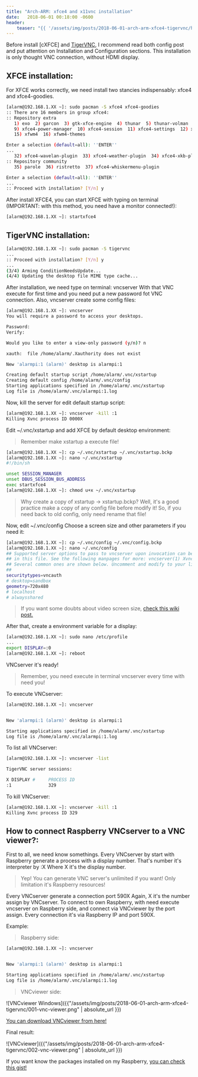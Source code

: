 ```yaml
---
title: "Arch-ARM: xfce4 and x11vnc installation"
date:   2018-06-01 00:18:00 -0600
header:
    teaser: "{{ '/assets/img/posts/2018-06-01-arch-arm-xfce4-tigervnc/header.png' | absolute_url }}"
---
```


Before install [cXFCE] and [TigerVNC], I recommend read both config post and put attention on Installation and Configuration sections. This installation is only thought VNC connection, without HDMI display.

XFCE installation:
------

For XFCE works correctly, we need install two stancies indispensably: xfce4 and xfce4-goodies.

```bash
[alarm@192.168.1.XX ~]: sudo pacman -S xfce4 xfce4-goodies
:: There are 16 members in group xfce4:
:: Repository extra
   1) exo  2) garcon  3) gtk-xfce-engine  4) thunar  5) thunar-volman  6) tumbler  7) xfce4-appfinder  8) xfce4-panel
   9) xfce4-power-manager  10) xfce4-session  11) xfce4-settings  12) xfce4-terminal  13) xfconf  14) xfdesktop
   15) xfwm4  16) xfwm4-themes

Enter a selection (default=all): ''ENTER''
...
   32) xfce4-wavelan-plugin  33) xfce4-weather-plugin  34) xfce4-xkb-plugin
:: Repository community
   35) parole  36) ristretto  37) xfce4-whiskermenu-plugin

Enter a selection (default=all): ''ENTER''
...
:: Proceed with installation? [Y/n] y
```

After install XFCE4, you can start XFCE with typing on terminal (IMPORTANT: with this method, you need have a monitor connected!):

```bash
[alarm@192.168.1.XX ~]: startxfce4
```

TigerVNC installation:
------

```bash
[alarm@192.168.1.XX ~]: sudo pacman -S tigervnc
...
:: Proceed with installation? [Y/n] y
...
(3/4) Arming ConditionNeedsUpdate...
(4/4) Updating the desktop file MIME type cache...
```

After installation, we need type on terminal: vncserver With that VNC execute for first time and you need put a new password fot VNC connection. Also, vncserver create some config files:

```bash
[alarm@192.168.1.XX ~]: vncserver
You will require a password to access your desktops.

Password:
Verify:

Would you like to enter a view-only password (y/n)? n

xauth:  file /home/alarm/.Xauthority does not exist

New 'alarmpi:1 (alarm)' desktop is alarmpi:1

Creating default startup script /home/alarm/.vnc/xstartup
Creating default config /home/alarm/.vnc/config
Starting applications specified in /home/alarm/.vnc/xstartup
Log file is /home/alarm/.vnc/alarmpi:1.log
```

Now, kill the server for edit default startup script:

```bash
[alarm@192.168.1.XX ~]: vncserver -kill :1
Killing Xvnc process ID 0000X
```

Edit ~/.vnc/xstartup and add XFCE by default desktop environment:

> Remember make xstartup a execute file!

```bash
[alarm@192.168.1.XX ~]: cp ~/.vnc/xstartup ~/.vnc/xstartup.bckp
[alarm@192.168.1.XX ~]: nano ~/.vnc/xstartup
#!/bin/sh

unset SESSION_MANAGER
unset DBUS_SESSION_BUS_ADDRESS
exec startxfce4
[alarm@192.168.1.XX ~]: chmod u+x ~/.vnc/xstartup
```

> Why create a copy of xstartup -> xstartup.bckp? Well, it's a good practice make a copy of any config file before modify it! So, if you need back to old config, only need rename that file!

Now, edit ~/.vnc/config Choose a screen size and other parameters if you need it:

```bash
[alarm@192.168.1.XX ~]: cp ~/.vnc/config ~/.vnc/config.bckp
[alarm@192.168.1.XX ~]: nano ~/.vnc/config
## Supported server options to pass to vncserver upon invocation can be listed
## in this file. See the following manpages for more: vncserver(1) Xvnc(1).
## Several common ones are shown below. Uncomment and modify to your liking.
##
securitytypes=vncauth
# desktop=sandbox
geometry=720x480
# localhost
# alwaysshared
```

> If you want some doubts about video screen size, [check this wiki post.]

After that, create a environment variable for a display:

```bash
[alarm@192.168.1.XX ~]: sudo nano /etc/profile
...
export DISPLAY=:0
[alarm@192.168.1.XX ~]: reboot
```

VNCserver it's ready!

> Remember, you need execute in terminal vncserver every time with need you!

To execute VNCserver:

```bash
[alarm@192.168.1.XX ~]: vncserver


New 'alarmpi:1 (alarm)' desktop is alarmpi:1

Starting applications specified in /home/alarm/.vnc/xstartup
Log file is /home/alarm/.vnc/alarmpi:1.log
```


To list all VNCserver:

```bash
[alarm@192.168.1.XX ~]: vncserver -list

TigerVNC server sessions:

X DISPLAY #     PROCESS ID
:1              329
```

To kill VNCserver:


```bash
[alarm@192.168.1.XX ~]: vncserver -kill :1
Killing Xvnc process ID 329
```

How to connect Raspberry VNCserver to a VNC viewer?:
------

First to all, we need know somethings. Every VNCserver by start with Raspberry generate a process with a display number. That's number it's interpreter by :X Where X it's the display number.

> Yep! You can generate VNC server's unlimited if you want! Only limitation it's Raspberry resources!

Every VNCserver generate a connection port 590X Again, X it's the number assign by VNCserver.
To connect to own Raspberry, with need execute vncserver on Raspberry side, and connect via VNCviewer by the port assign.
Every connection it's via Raspberry IP and port 590X.

Example:

> Raspberry side:

```bash
[alarm@192.168.1.XX ~]: vncserver


New 'alarmpi:1 (alarm)' desktop is alarmpi:1

Starting applications specified in /home/alarm/.vnc/xstartup
Log file is /home/alarm/.vnc/alarmpi:1.log
```

> VNCviewer side:

![VNCviewer Windows]({{"/assets/img/posts/2018-06-01-arch-arm-xfce4-tigervnc/001-vnc-viewer.png" | absolute_url }})

[You can download VNCviewer from here!]

Final result:

![VNCviewer]({{"/assets/img/posts/2018-06-01-arch-arm-xfce4-tigervnc/002-vnc-viewer.png" | absolute_url }})

If you want know the packages installed on my Raspberry, [you can check this gist!]

[TigerVNC]: https://wiki.archlinux.org/index.php/Tigervnc
[XFCE]: https://wiki.archlinux.org/index.php/xfce
[check this wiki post.]: https://en.wikipedia.org/wiki/File:Vector_Video_Standards8.svg
[You can download VNCviewer from here!]: https://www.realvnc.com/fr/connect/download/viewer/
[you can check this gist!]: https://gist.github.com/martinsgmx/b453474a6e30ddb852e6b971375cf8ad